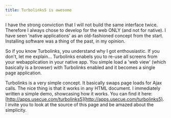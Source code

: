 ```yaml
---
title: Turbolinks5 is awesome
---
```



I have the strong conviction that I will not build the same interface twice. Therefore I always chose to develop for the web ONLY (and not for native). I have seen 'native applications' as an old-fashioned concept from the start. Installing software was a thing of the past, in my opinion.

So if you know Turbolinks, you understand why I got enthousiastic. If you don't, let me explain… Turbolinks enabels you to re-use all screens from your webapplication in your native app. You simple load a 'web view' (which basically is a browser) with Turbolinks enabled and it becomes a single page application.

Turbolinks is a very simple concept. It basically swaps page loads for Ajax calls. The nice thing is that it works in any HTML document. I immediately written a simple demo, showcasing how it works. You can find it here: [http://apps.usecue.com/turbolinks5](http://apps.usecue.com/turbolinks5). I invite you to look at the source of this page and be amazed about the simplicity.